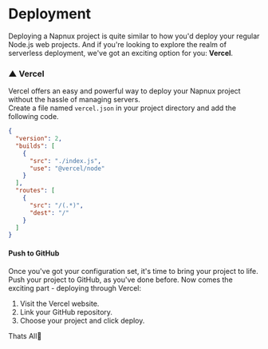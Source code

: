 # Deployment

Deploying a Napnux project is quite similar to how you'd deploy your regular Node.js web projects. And if you're looking to explore the realm of serverless deployment, we've got an exciting option for you: **Vercel**.

### ▲ Vercel

Vercel offers an easy and powerful way to deploy your Napnux project without the hassle of managing servers.  
Create a file named `vercel.json` in your project directory and add the following code.

```json
{
  "version": 2,
  "builds": [
    {
      "src": "./index.js",
      "use": "@vercel/node"
    }
  ],
  "routes": [
    {
      "src": "/(.*)",
      "dest": "/"
    }
  ]
}
```

#### Push to GitHub

Once you've got your configuration set, it's time to bring your project to life. Push your project to GitHub, as you've done before. Now comes the exciting part - deploying through Vercel:

1. Visit the Vercel website.
2. Link your GitHub repository.
3. Choose your project and click deploy.

Thats All🎉
